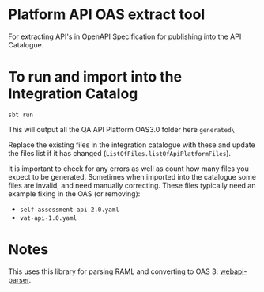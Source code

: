 # Platform API OAS extract tool

For extracting API's in OpenAPI Specification for publishing into the API Catalogue.

# To run and import into the Integration Catalog

```
sbt run
```

This will output all the QA API Platform OAS3.0 folder here `generated\`

Replace the existing files in the integration catalogue with these and update the files list if it has changed (`ListOfFiles.listOfApiPlatformFiles`).

It is important to check for any errors as well as count how many files you expect to be generated. Sometimes when imported into the catalogue some files are invalid, and need manually correcting. 
These files typically need an example fixing in the OAS (or removing):

- `self-assessment-api-2.0.yaml`
- `vat-api-1.0.yaml`
# Notes

This uses this library for parsing RAML and converting to OAS 3: [webapi-parser](https://raml-org.github.io/webapi-parser/migration-guide-java.html).

